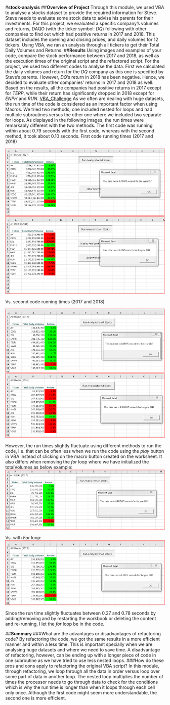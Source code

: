 #**stock-analysis**
##**Overview of Project**
Through this module, we used VBA to analyse a stocks dataset to provide the required information for Steve. Steve needs to evaluate some stock data to advise his parents for their investments. For this project, we evaluated a specific company’s volumes and returns, DAQO (with the ticker symbol: *DQ*) following with other companies to find out which had positive returns in 2017 and 2018.
This dataset includes the opening and closing prices, and daily volumes for 12 tickers. Using VBA, we ran an analysis through all tickers to get their Total Daily Volumes and Returns.
##**Results**
Using images and examples of your code, compare the stock performance between 2017 and 2018, as well as the execution times of the original script and the refactored script.
For the project, we used two different codes to analyse the data. First we calculated the daily volumes and return for the *DQ* company as this one is specified by Steve’s parents. However, *DQ*’s return in 2018 has been negative. Hence, we decided to evaluate other companies' returns in 2017 and 2018 as well.
Based on the results, all the companies had positive returns in 2017 except for *TERP*, while their return has significantly dropped in 2018 except for *ENPH* and *RUN*.
[VBA_Challenge](https://github.com/zkt2018/stock-analysis/blob/main/VBA_Challenge.xlsm)
As we often are dealing with huge datasets, the run time of the code is considered as an important factor when using Macros. We tried two methods; one included nested for loops and had multiple subroutines versus the other one where we included two separate for loops. As displayed in the following images, the run times were remarkably different with the two methods. The first code was running within about 0.79 seconds with the first code, whereas with the second method, it took about 0.10 seconds.
First code running times (2017 and 2018)

![Initial_Code_Running_Time_2017](https://github.com/zkt2018/stock-analysis/blob/main/Resources/Initial_Code_Running_Time_2017.PNG)
![Initial_Code_Running_Time_2018](https://github.com/zkt2018/stock-analysis/blob/main/Resources/Initial_Code_Running_Time_2018.PNG)

Vs. second code running times (2017 and 2018)

![VBA_Challenge_2017](https://github.com/zkt2018/stock-analysis/blob/main/Resources/VBA_Challenge_2017.png)
![VBA_Challenge_2018](https://github.com/zkt2018/stock-analysis/blob/main/Resources/VBA_Challenge_2018.png)

However, the run times slightly fluctuate using different methods to run the code, i.e. that can be often less when we run the code using the *play* button in VBA instead of clicking on the macro button created on the worksheet. It also differs when removing the *for* loop where we have initialized the totalVolumes as below example:
![VBA_Challenge_2017_WithoutForLoop](https://github.com/zkt2018/stock-analysis/blob/main/Resources/VBA_Challenge_2017_WithoutForLoop.png)

Vs. with *For* loop:
![VBA_Challenge_2017_forLoop](https://github.com/zkt2018/stock-analysis/blob/main/Resources/VBA_Challenge_2017_forLoop.png)

Since the run time slightly fluctuates between 0.27 and 0.78 seconds by adding/removing and by restarting the workbook or deleting the content and re-running, I let the *for* loop be in the code.

##**Summary**
###What are the advantages or disadvantages of refactoring code?
By refactoring the code, we got the same results in a more efficient manner and within a less time. This is important specially when we are analysing huge datasets and where we need to save time. 
A disadvantage of refactoring, however, can be ending up with a longer piece of code in one subroutine as we have tried to use less nested loops. 
###How do these pros and cons apply to refactoring the original VBA script?
In this module, through refactoring, we loop through all the data in order versus loop over some part of data in another loop. The nested loop multiplies the number of times the processor needs to go through data to check for the conditions which is why the run time is longer than when it loops through each cell only once.
Although the first code might seem more understandable, the second one is more efficient.

